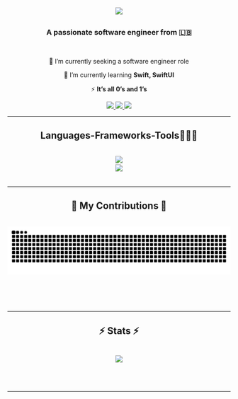 

<!--
### Hi there 👋
**moaskary/moaskary** is a ✨ _special_ ✨ repository because its `README.md` (this file) appears on your GitHub profile.

Here are some ideas to get you started:

- 🔭 I’m currently working on ...
- 🌱 I’m currently learning ...
- 👯 I’m looking to collaborate on ...
- 🤔 I’m looking for help with ...
- 💬 Ask me about ...
- 📫 How to reach me: ...
- 😄 Pronouns: ...
- ⚡ Fun fact: ...
-->
<h1 align="center">
    <img src="https://readme-typing-svg.herokuapp.com/?font=Righteous&size=35&center=true&vCenter=true&width=500&height=70&duration=4000&lines=Hi+There!+👋;+I'm+Mohamad+abuabbas!;+A+CS+graduate+⚡;" />
</h1>
<h3 align="center">A passionate software engineer from 🇱🇧</h3>
<br/>

<div align="center">
 
 🔭 I’m currently seeking a software engineer role
 
 🌱 I’m currently learning **Swift, SwiftUI**
 
 ⚡ **It’s all 0’s and 1’s**

 </div>

<div align="center"> 
  <a href="mailto:mohamadabuabbass@gmail.com">
    <img src="https://skillicons.dev/icons?i=gmail" />
  </a>
  <a href="http://linkedin.com/in/mohamad-abu-abbas-8b9b78248" target="_blank">
    <img src="https://skillicons.dev/icons?i=linkedin" />
  </a>
    <a href="https://www.instagram.com/_moaskari_?igsh=cHh5dHJiNGxwa3Bz&utm_source=qr">
    <img src="https://skillicons.dev/icons?i=instagram" />
  </a>
</div>


 <hr/>
 
<h2 align="center">Languages-Frameworks-Tools👨🏻‍💻</h2>
<br/>
<div align="center">
    <img src="https://skillicons.dev/icons?i=bootstrap,html,css,vscode,git,github,Xcode,andriodStudio" /><br>
    <img src="https://skillicons.dev/icons?i=java,javascript,swift,firebase,c,python" /><br>
</div>

<br/>
<hr/>

<div align="center">
  <h2>🐍 My Contributions 🐍</h2>
  <br>
  <img alt="snake eating my contributions" src="https://raw.githubusercontent.com/moaskary/moaskary/output/github-contribution-grid-snake.svg" />
  
  <br/><br/><br/>
</div>

<hr/>

<h2 align="center">⚡ Stats ⚡</h2>
<br>
<div align=center>
 <img src="https://github-readme-stats.vercel.app/api?username=moaskary&show_icons=github&theme=github_dark&count_private=true"&alt="streak stats" />
</div>

<br/><br/>

<hr/>

<br/>
